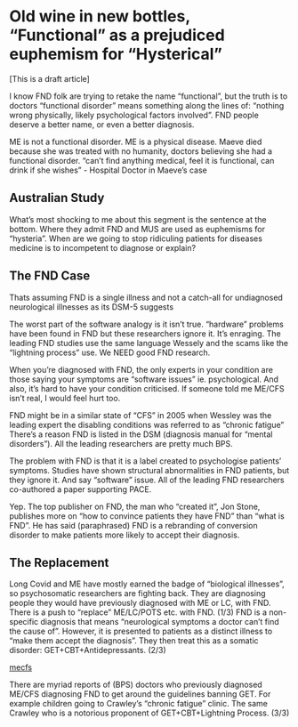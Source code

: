 # Old wine in new bottles, “Functional” as a prejudiced euphemism for “Hysterical”

[This is a draft article]

I know FND folk are trying to retake the name “functional”, but the truth is to doctors “functional disorder” means something along the lines of: “nothing wrong physically, likely psychological factors involved”. FND people deserve a better name, or even a better diagnosis.

ME is not a functional disorder. ME is a physical disease. Maeve died because she was treated with no humanity, doctors believing she had a functional disorder. “can’t find anything medical, feel it is functional, can drink if she wishes” - Hospital Doctor in Maeve’s case

## Australian Study
What’s most shocking to me about this segment is the sentence at the bottom. Where they admit FND and MUS are used as euphemisms for “hysteria”. When are we going to stop ridiculing patients for diseases medicine is to incompetent to diagnose or explain?

## The FND Case
Thats assuming FND is a single illness and not a catch-all for undiagnosed neurological illnesses as its DSM-5 suggests

The worst part of the software analogy is it isn’t true. “hardware” problems have been found in FND but these researchers ignore it. It’s enraging. The leading FND studies use the same language Wessely and the scams like the “lightning process” use. We NEED good FND research.

When you’re diagnosed with FND, the only experts in your condition are those saying your symptoms are “software issues” ie. psychological. And also, it’s hard to have your condition criticised. If someone told me ME/CFS isn’t real, I would feel hurt too.

FND might be in a similar state of “CFS” in 2005 when Wessley was the leading expert the disabling conditions was referred to as “chronic fatigue” There’s a reason FND is listed in the DSM (diagnosis manual for “mental disorders”). All the leading researchers are pretty much BPS.

The problem with FND is that it is a label created to psychologise patients’ symptoms. Studies have shown structural abnormalities in FND patients, but they ignore it. And say “software” issue. All of the leading FND researchers co-authored a paper supporting PACE.

Yep. The top publisher on FND, the man who “created it”, Jon Stone, publishes more on “how to convince patients they have FND” than “what is FND”. He has said (paraphrased) FND is a rebranding of conversion disorder to make patients more likely to accept their diagnosis.

## The Replacement
Long Covid and ME have mostly earned the badge of “biological illnesses”, so psychosomatic researchers are fighting back. They are diagnosing people they would have previously diagnosed with ME or LC, with FND. There is a push to “replace” ME/LC/POTS etc. with FND. (1/3)
FND is a non-specific diagnosis that means “neurological symptoms a doctor can’t find the cause of”. However, it is presented to patients as a distinct illness to “make them accept the diagnosis”. They then treat this as a somatic disorder: GET+CBT+Antidepressants. (2/3)

[mecfs](https://x.com/yann_mecfs)

There are myriad reports of (BPS) doctors who previously diagnosed ME/CFS diagnosing FND to get around the guidelines banning GET. For example children going to Crawley’s “chronic fatigue” clinic. The same Crawley who is a notorious proponent of GET+CBT+Lightning Process. (3/3)

